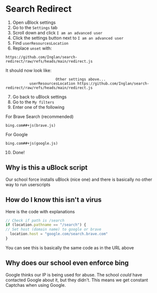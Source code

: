 # Search Redirect

1. Open uBlock settings
2. Go to the `Settings` tab
3. Scroll down and click `I am an advanced user`
4. Click the settings button next to `I am an advanced user`
5. Find `userResourcesLocation`
6. Replace `unset` with:
```
https://github.com/Inglan/search-redirect/raw/refs/heads/main/redirect.js
```
It should now look like:
```
                       Other settings above...
           userResourcesLocation https://github.com/Inglan/search-redirect/raw/refs/heads/main/redirect.js
```
7. Go back to uBlock settings
8. Go to the `My filters`
9. Enter one of the following

For Brave Search (recommended)
```
bing.com##+js(brave.js)
```
For Google
```
bing.com##+js(google.js)
```
10. Done!

## Why is this a uBlock script
Our school force installs uBlock (nice one) and there is basically no other way to run userscripts

## How do I know this isn't a virus
Here is the code with explanations
```javascript
// Check if path is /search
if (location.pathname == "/search") {
// Set host (domain name) to google or brave
  location.host = "google.com/search.brave.com"
}
```
You can see this is basically the same code as in the URL above

## Why does our school even enforce bing
Google thinks our IP is being used for abuse. The school *could* have contacted Google about it, but they didn't. This means we get constant Captchas when using Google.
